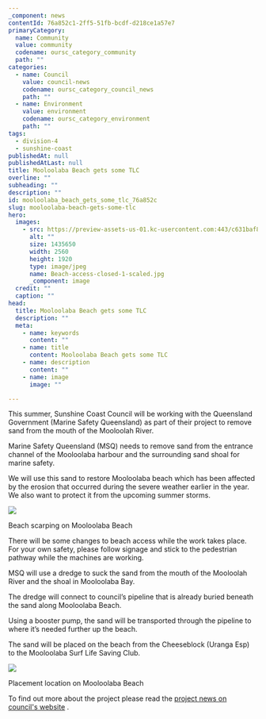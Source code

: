 ```yaml
---
_component: news
contentId: 76a852c1-2ff5-51fb-bcdf-d218ce1a57e7
primaryCategory:
  name: Community
  value: community
  codename: oursc_category_community
  path: ""
categories:
  - name: Council
    value: council-news
    codename: oursc_category_council_news
    path: ""
  - name: Environment
    value: environment
    codename: oursc_category_environment
    path: ""
tags:
  - division-4
  - sunshine-coast
publishedAt: null
publishedAtLast: null
title: Mooloolaba Beach gets some TLC
overline: ""
subheading: ""
description: ""
id: mooloolaba_beach_gets_some_tlc_76a852c
slug: mooloolaba-beach-gets-some-tlc
hero:
  images:
    - src: https://preview-assets-us-01.kc-usercontent.com:443/c631baf8-1b46-001f-580c-d0001b68b4a8/d70199c7-9326-4bb0-98e6-83ca10848300/Beach-access-closed-1-scaled.jpg
      alt: ""
      size: 1435650
      width: 2560
      height: 1920
      type: image/jpeg
      name: Beach-access-closed-1-scaled.jpg
      _component: image
  credit: ""
  caption: ""
head:
  title: Mooloolaba Beach gets some TLC
  description: ""
  meta:
    - name: keywords
      content: ""
    - name: title
      content: Mooloolaba Beach gets some TLC
    - name: description
      content: ""
    - name: image
      image: ""

---
```

This summer, Sunshine Coast Council will be working with the Queensland Government (Marine Safety Queensland) as part of their project to remove sand from the mouth of the Mooloolah River.

Marine Safety Queensland (MSQ) needs to remove sand from the entrance channel of the Mooloolaba harbour and the surrounding sand shoal for marine safety.

We will use this sand to restore Mooloolaba beach which has been affected by the erosion that occurred during the severe weather earlier in the year. We also want to protect it from the upcoming summer storms.

![](https://preview-assets-us-01.kc-usercontent.com:443/c631baf8-1b46-001f-580c-d0001b68b4a8/1a7282fc-cea1-432e-8b74-475389ba4a49/Scarping-1-1024x768.jpg)

Beach scarping on Mooloolaba Beach

There will be some changes to beach access while the work takes place. For your own safety, please follow signage and stick to the pedestrian pathway while the machines are working.

MSQ will use a dredge to suck the sand from the mouth of the Mooloolah River and the shoal in Mooloolaba Bay.

The dredge will connect to council’s pipeline that is already buried beneath the sand along Mooloolaba Beach.

Using a booster pump, the sand will be transported through the pipeline to where it’s needed further up the beach.

The sand will be placed on the beach from the Cheeseblock (Uranga Esp) to the Mooloolaba Surf Life Saving Club.

![](https://preview-assets-us-01.kc-usercontent.com:443/c631baf8-1b46-001f-580c-d0001b68b4a8/add268e6-7ee4-4231-ad89-380838358863/Placement-map-1-1024x629.png)

Placement location on Mooloolaba Beach

To find out more about the project please read the [project news on council's website](https://d1j8a4bqwzee3.cloudfront.net/~/media/Corporate/Documents/ProjectNews/Mooloolaba%20Beach%20Nourishment%20NovDec22%20Project%20News%20FINAL.pdf)
.
